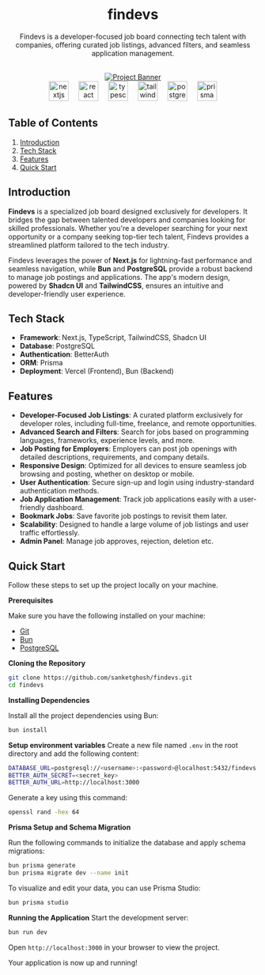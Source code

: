 <div align="center">
<h1>findevs</h1>
<p>Findevs is a developer-focused job board connecting tech talent with companies, offering curated job listings, advanced filters, and seamless application management.</p>
</div>

<div align="center">
  <br />
    <a href="https://github.com/sanketghosh/findevs" target="_blank">
      <img src="https://github.com/sanketghosh/findevs/blob/public/findevsdemo.png" alt="Project Banner">
    </a>
  <br />
</div>

<div align="center">
  <img src="https://skillicons.dev/icons?i=nextjs" height="40" alt="nextjs logo"  />
  <img width="12" />
  <img src="https://skillicons.dev/icons?i=react" height="40" alt="react logo"  />
  <img width="12" />
  <img src="https://skillicons.dev/icons?i=ts" height="40" alt="typescript logo"  />
  <img width="12" />
  <img src="https://skillicons.dev/icons?i=tailwind" height="40" alt="tailwindcss logo"  />
  <img width="12" />
  <img src="https://skillicons.dev/icons?i=postgres" height="40" alt="postgresql logo"  />
  <img width="12" />
  <img src="https://skillicons.dev/icons?i=prisma" height="40" alt="prisma logo"  />
</div>

###

</div>

## Table of Contents

1. [Introduction](#introduction)
2. [Tech Stack](#tech-stack)
3. [Features](#features)
4. [Quick Start](#quick-start)

## <a name="introduction">Introduction</a>

**Findevs** is a specialized job board designed exclusively for developers. It bridges the gap between talented developers and companies looking for skilled professionals. Whether you're a developer searching for your next opportunity or a company seeking top-tier tech talent, Findevs provides a streamlined platform tailored to the tech industry.

Findevs leverages the power of **Next.js** for lightning-fast performance and seamless navigation, while **Bun** and **PostgreSQL** provide a robust backend to manage job postings and applications. The app's modern design, powered by **Shadcn UI** and **TailwindCSS**, ensures an intuitive and developer-friendly user experience.

## <a name="tech-stack">Tech Stack</a>

- **Framework**: Next.js, TypeScript, TailwindCSS, Shadcn UI
- **Database**: PostgreSQL
- **Authentication**: BetterAuth
- **ORM**: Prisma
- **Deployment**: Vercel (Frontend), Bun (Backend)

## <a name="features">Features</a>

- **Developer-Focused Job Listings**: A curated platform exclusively for developer roles, including full-time, freelance, and remote opportunities.
- **Advanced Search and Filters**: Search for jobs based on programming languages, frameworks, experience levels, and more.
- **Job Posting for Employers**: Employers can post job openings with detailed descriptions, requirements, and company details.
- **Responsive Design**: Optimized for all devices to ensure seamless job browsing and posting, whether on desktop or mobile.
- **User Authentication**: Secure sign-up and login using industry-standard authentication methods.
- **Job Application Management**: Track job applications easily with a user-friendly dashboard.
- **Bookmark Jobs**: Save favorite job postings to revisit them later.
- **Scalability**: Designed to handle a large volume of job listings and user traffic effortlessly.
- **Admin Panel**: Manage job approves, rejection, deletion etc.

## <a name="quick-start">Quick Start</a>

Follow these steps to set up the project locally on your machine.

**Prerequisites**

Make sure you have the following installed on your machine:

- [Git](https://git-scm.com/)
- [Bun](https://bun.sh/)
- [PostgreSQL](https://www.postgresql.org/)

**Cloning the Repository**

```bash
git clone https://github.com/sanketghosh/findevs.git
cd findevs
```

**Installing Dependencies**

Install all the project dependencies using Bun:

```bash
bun install
```

**Setup environment variables**
Create a new file named `.env` in the root directory and add the following content:

```bash
DATABASE_URL=postgresql://<username>:<password>@localhost:5432/findevs
BETTER_AUTH_SECRET=<secret_key>
BETTER_AUTH_URL=http://localhost:3000
```

Generate a key using this command:

```bash
openssl rand -hex 64
```

**Prisma Setup and Schema Migration**

Run the following commands to initialize the database and apply schema migrations:

```bash
bun prisma generate
bun prisma migrate dev --name init
```

To visualize and edit your data, you can use Prisma Studio:

```bash
bun prisma studio
```

**Running the Application**
Start the development server:

```bash
bun run dev
```

Open `http://localhost:3000` in your browser to view the project.

Your application is now up and running!
